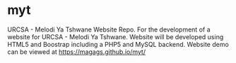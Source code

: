 # myt
URCSA - Melodi Ya Tshwane Website Repo. For the development of a website for URCSA - Melodi Ya Tshwane. Website will be developed using HTML5 and Boostrap including a PHP5 and MySQL backend. Website demo can be viewed at https://magags.github.io/myt/
